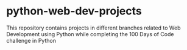 # python-web-dev-projects
This repository contains projects in different branches related to Web Development using Python while completing the 100 Days of Code challenge in Python
